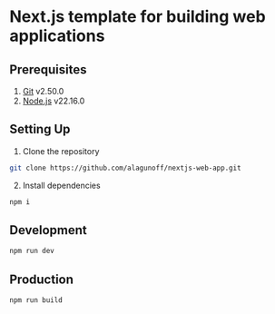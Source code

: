 # Next.js template for building web applications

## Prerequisites

1. [Git](https://git-scm.com) v2.50.0
2. [Node.js](https://nodejs.org/en) v22.16.0

## Setting Up

1. Clone the repository

```bash
git clone https://github.com/alagunoff/nextjs-web-app.git
```

2. Install dependencies

```bash
npm i
```

## Development

```bash
npm run dev
```

## Production

```bash
npm run build
```
